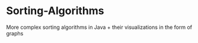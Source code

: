 # Sorting-Algorithms
More complex sorting algorithms in Java + their visualizations in the form of graphs
